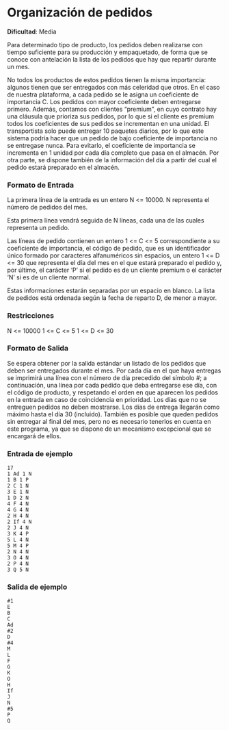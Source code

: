 # Organización de pedidos

**Dificultad**: Media

Para determinado tipo de producto, los pedidos deben realizarse con tiempo suficiente para su producción y empaquetado, de forma que se conoce con antelación la lista de los pedidos que hay que repartir durante un mes.

No todos los productos de estos pedidos tienen la misma importancia: algunos tienen que ser entregados con más celeridad que otros. En el caso de nuestra plataforma, a cada pedido se le asigna un coeficiente de importancia C. Los pedidos con mayor coeficiente deben entregarse primero. Además, contamos con clientes “premium”, en cuyo contrato hay una cláusula que prioriza sus pedidos, por lo que si el cliente es premium todos los coeficientes de sus pedidos se incrementan en una unidad. El transportista solo puede entregar 10 paquetes diarios, por lo que este sistema podría hacer que un pedido de bajo coeficiente de importancia no se entregase nunca. Para evitarlo, el coeficiente de importancia se incrementa en 1 unidad por cada día completo que pasa en el almacén. Por otra parte, se dispone también de la información del día a partir del cual el pedido estará preparado en el almacén.

### Formato de Entrada

La primera línea de la entrada es un entero N <= 10000. N representa el número de pedidos del mes.

Esta primera línea vendrá seguida de N líneas, cada una de las cuales representa un pedido.

Las líneas de pedido contienen un entero 1 <= C <= 5 correspondiente a su coeficiente de importancia, el código de pedido, que es un identificador único formado por caracteres alfanuméricos sin espacios, un entero 1 <= D <= 30 que representa el día del mes en el que estará preparado el pedido y, por último, el carácter ‘P’ si el pedido es de un cliente premium o el carácter ‘N’ si es de un cliente normal.

Estas informaciones estarán separadas por un espacio en blanco. La lista de pedidos está ordenada según la fecha de reparto D, de menor a mayor.

### Restricciones

N <= 10000 1 <= C <= 5 1 <= D <= 30

### Formato de Salida

Se espera obtener por la salida estándar un listado de los pedidos que deben ser entregados durante el mes. Por cada día en el que haya entregas se imprimirá una línea con el número de día precedido del símbolo #; a continuación, una línea por cada pedido que deba entregarse ese día, con el código de producto, y respetando el orden en que aparecen los pedidos en la entrada en caso de coincidencia en prioridad. Los días que no se entreguen pedidos no deben mostrarse. Los días de entrega llegarán como máximo hasta el día 30 (incluido). También es posible que queden pedidos sin entregar al final del mes, pero no es necesario tenerlos en cuenta en este programa, ya que se dispone de un mecanismo excepcional que se encargará de ellos.

### Entrada de ejemplo

```
17
1 Ad 1 N
1 B 1 P
2 C 1 N
3 E 1 N
1 D 2 N
4 F 4 N
4 G 4 N
2 H 4 N
2 If 4 N
2 J 4 N
3 K 4 P
5 L 4 N
5 M 4 P
2 N 4 N
3 O 4 N
2 P 4 N
3 Q 5 N
```

### Salida de ejemplo

```
#1
E
B
C
Ad
#2
D
#4
M
L
F
G
K
O
H
If
J
N
#5
P
Q
```